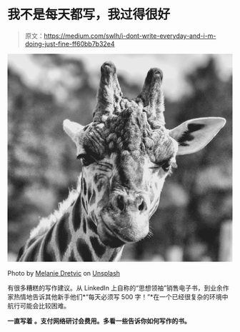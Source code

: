 # 我不是每天都写，我过得很好

> 原文：<https://medium.com/swlh/i-dont-write-everyday-and-i-m-doing-just-fine-ff60bb7b32e4>

![](img/d04fafa943110a452556f22bd6265e1c.png)

Photo by [Melanie Dretvic](https://unsplash.com/@designwilde?utm_source=unsplash&utm_medium=referral&utm_content=creditCopyText) on [Unsplash](https://unsplash.com/search/photos/confused?utm_source=unsplash&utm_medium=referral&utm_content=creditCopyText)

有很多糟糕的写作建议。从 LinkedIn 上自称的“思想领袖”销售电子书，到业余作家热情地告诉其他新手他们*“每天必须写 500 字！”*在一个已经很复杂的环境中航行可能会比较困难。

**一直写着** **。支付网络研讨会费用。多看一些告诉你如何写作的书。**